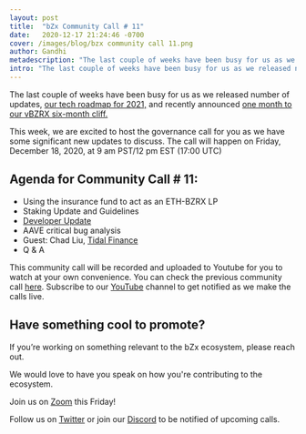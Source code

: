 ```yaml
---
layout: post
title:  "bZx Community Call # 11"
date:   2020-12-17 21:24:46 -0700
cover: /images/blog/bzx community call 11.png
author: Gandhi
metadescription: "The last couple of weeks have been busy for us as we released number of updates, our roadmap, and recently announced one month to our vBZRX six-month cliff"
intro: "The last couple of weeks have been busy for us as we released number of updates, our roadmap, and recently announced one month to our vBZRX six-month cliff"
---
```


The last couple of weeks have been busy for us as we released number of updates, [our tech roadmap for 2021,](https://bzx.network/blog/roadmap-2021) and recently announced [one month to our vBZRX six-month cliff.](https://bzx.network/blog/an-update-on-vbzrx-holdings)

This week, we are excited to host the governance call for you as we have some significant new updates to discuss. The call will happen on Friday, December 18, 2020, at 9 am PST/12 pm EST (17:00 UTC)

## Agenda for Community Call # 11:

- Using the insurance fund to act as an ETH-BZRX LP
- Staking Update and Guidelines
- [Developer Update](https://bzx.network/blog/dev-update-4)
- AAVE critical bug analysis
- Guest: Chad Liu, [Tidal Finance](https://tidal.finance/)
- Q & A



This community call will be recorded and uploaded to Youtube for you to watch at your own convenience. You can check the previous community call [here](https://youtu.be/ugfKn5Bu9IU). Subscribe to our [YouTube](https://www.youtube.com/channel/UCc9PZUDy2IMs5j0DcOq3egQ) channel to get notified as we make the calls live.





## Have something cool to promote?

If you’re working on something relevant to the bZx ecosystem, please reach out.

We would love to have you speak on how you're contributing to the ecosystem.

Join us on [Zoom](https://zoom.us/j/97332777369) this Friday!

Follow us on [Twitter](https://twitter.com/bzxHQ) or join our [Discord](https://bzx.network/discord) to be notified of upcoming calls.
